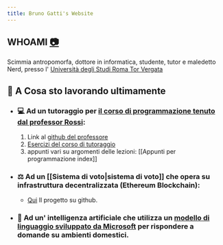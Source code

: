 ```yaml
---
title: Bruno Gatti's Website
---
```

## WHOAMI [📷](https://www.instagram.com/bruno.gatt)

Scimmia antropomorfa, dottore in informatica, studente, tutor e maledetto Nerd, presso l' [Università degli Studi Roma Tor Vergata](https://web.uniroma2.it/)
## 💾 A Cosa sto lavorando ultimamente

- ### 💻 Ad un tutoraggio per [il corso di programmazione tenuto dal professor Rossi](http://www.informatica.uniroma2.it/f0?fid=220&srv=0&os=0&id=PR):
	1. Link al [github del professore](https://github.com/glucatv)
	2. [Esercizi del corso di tutoraggio](https://github.com/BrunoGatti/eserciziProgrammazione)
	3. appunti vari su argomenti delle lezioni: [[Appunti per programmazione index]] 

- ### ⚖️ Ad un [[Sistema di voto|sistema di voto]] che opera su infrastruttura decentralizzata (Ethereum Blockchain):
	- [Qui](https://github.com/BrunoGatti/hardhat_voting_project) Il progetto su github.

- ### 🤖 Ad un' intelligenza artificiale che utilizza un [modello di linguaggio sviluppato da Microsoft](https://arxiv.org/abs/2306.14824) per rispondere a domande su ambienti domestici.



